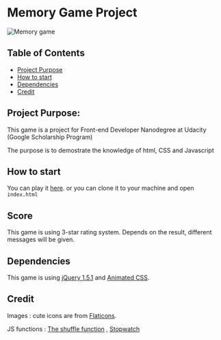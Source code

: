 # Memory Game Project
![Memory game](https://i.imgur.com/b1EWyPj.png)
## Table of Contents
* [Project Purpose](#project-purpose)
* [How to start](#how-to-start)
* [Dependencies](#dependencies)
* [Credit](#credit)
## Project Purpose:

This game is a project for Front-end Developer Nanodegree at Udacity (Google Scholarship Program)

The purpose is to demostrate the knowledge of html, CSS and Javascript


## How to start 

You can play it [here](https://yunkii.github.io/udacity-front-end/P03/index.html).
or you can clone it to your machine and open `index.html`


## Score

This game is using 3-star rating system. Depends on the result, different messages will be given.

## Dependencies

This game is using [jQuery 1.5.1](http://jquery.com/) and [Animated CSS](https://daneden.github.io/animate.css/).


## Credit

Images : cute icons are from [Flaticons](https://www.flaticon.com/).

JS functions : [The shuffle function](http://stackoverflow.com/a/2450976) ,  [Stopwatch](https://jsfiddle.net/Daniel_Hug/pvk6p/)
